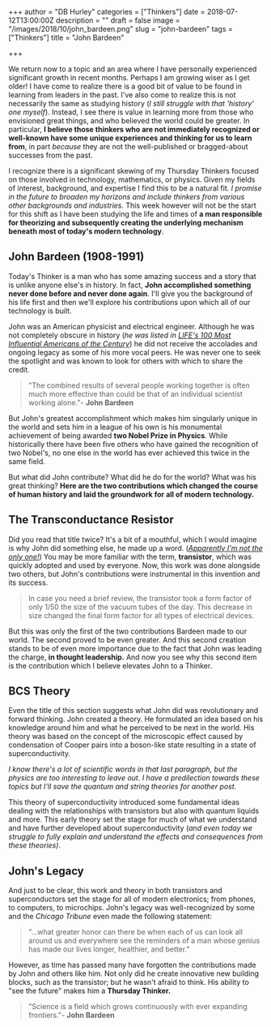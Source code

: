 +++
author = "DB Hurley"
categories = ["Thinkers"]
date = 2018-07-12T13:00:00Z
description = ""
draft = false
image = "/images/2018/10/john_bardeen.png"
slug = "john-bardeen"
tags = ["Thinkers"]
title = "John Bardeen"

+++


We return now to a topic and an area where I have personally experienced significant growth in recent months. Perhaps I am growing wiser as I get older! I have come to realize there is a good bit of value to be found in learning from leaders in the past. I've also come to realize this is not necessarily the same as studying history (_I still struggle with that 'history' one myself_). Instead, I see there is value in learning more from those who envisioned great things, and who believed the world could be greater. In particular, **I believe those thinkers who are not immediately recognized or well-known have some unique experiences and thinking for us to learn from**, in part _because_ they are not the well-published or bragged-about successes from the past.

I recognize there is a significant skewing of my Thursday Thinkers focused on those involved in technology, mathematics, or physics. Given my fields of interest, background, and expertise I find this to be a natural fit. _I promise in the future to broaden my horizons and include thinkers from various other backgrounds and industries._ This week however will not be the start for this shift as I have been studying the life and times of **a man responsible for theorizing and subsequently creating the underlying mechanism beneath most of today's modern technology**.

## John Bardeen (1908-1991)

Today's Thinker is a man who has some amazing success and a story that is unlike anyone else's in history. In fact, **John accomplished something never done before and never done again**. I'll give you the background of his life first and then we'll explore his contributions upon which all of our technology is built.

John was an American physicist and electrical engineer. Although he was not completely obscure in history (_he was listed in [LIFE's 100 Most Influential Americans of the Century](https://www.ranker.com/list/time-magazine-100-most-important-people-of-the-20th-century/theomanlenz)_) he did not receive the accolades and ongoing legacy as some of his more vocal peers. He was never one to seek the spotlight and was known to look for others with which to share the credit.

> "The combined results of several people working together is often much more effective than could be that of an individual scientist working alone."- **John Bardeen**

But John's greatest accomplishment which makes him singularly unique in the world and sets him in a league of his own is his monumental achievement of being awarded **two Nobel Prize in Physics**. While historically there have been five others who have gained the recognition of two Nobel's, no one else in the world has ever achieved this twice in the same field.

But what did John contribute? What did he do for the world? What was his great thinking? **Here are the two contributions which changed the course of human history and laid the groundwork for all of modern technology.**

## The Transconductance Resistor

Did you read that title twice? It's a bit of a mouthful, which I would imagine is why John did something else, he made up a word. ([_Apparently I'm not the only one!_](http://dbhurley.com/unbinged/)) You may be more familiar with the term, **transistor**, which was quickly adopted and used by everyone. Now, this work was done alongside two others, but John's contributions were instrumental in this invention and its success.

> In case you need a brief review, the transistor took a form factor of only 1/50 the size of the vacuum tubes of the day. This decrease in size changed the final form factor for all types of electrical devices.

But this was only the first of the two contributions Bardeen made to our world. The second proved to be even greater. And this second creation stands to be of even more importance due to the fact that John was leading the charge, **in thought leadership.** And now you see why this second item is the contribution which I believe elevates John to a Thinker.

## BCS Theory

Even the title of this section suggests what John did was revolutionary and forward thinking. John created a theory. He formulated an idea based on his knowledge around him and what he perceived to be next in the world. His theory was based on the concept of the microscopic effect caused by condensation of Cooper pairs into a boson-like state resulting in a state of superconductivity.

_I know there's a lot of scientific words in that last paragraph, but the physics are too interesting to leave out. I have a predilection towards these topics but I'll save the quantum and string theories for another post._

This theory of superconductivity introduced some fundamental ideas dealing with the relationships with transistors but also with quantum liquids and more. This early theory set the stage for much of what we understand and have further developed about superconductivity (_and even today we struggle to fully explain and understand the effects and consequences from these theories)_.

## John's Legacy

And just to be clear, this work and theory in both transistors and superconductors set the stage for all of modern electronics; from phones, to computers, to microchips. John's legacy was well-recognized by some and the _Chicago Tribune_ even made the following statement:

> "...what greater honor can there be when each of us can look all around us and everywhere see the reminders of a man whose genius has made our lives longer, healthier, and better."

However, as time has passed many have forgotten the contributions made by John and others like him. Not only did he create innovative new building blocks, such as the transistor; but he wasn't afraid to think. His ability to "see the future" makes him a **Thursday Thinker.**

> "Science is a field which grows continuously with ever expanding frontiers."- **John Bardeen**

